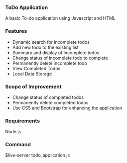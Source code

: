 <h3>ToDo Application</h3>
A basic To-do application using Javascript and HTML
<br>

<h3>Features</h3>
<ul>
  <li>Dynamic search for incomplete todos</li>
  <li>Add new todo to the existing list</li>
  <li>Summary and display of incomplete todos</li>
  <li>Change status of incomplete todo to complete</li>
  <li>Permanently delete incomplete todo</li>
  <li>View Completed Todos</li>
  <li>Local Data Storage</li>
 </ul>

<h3>Scope of Improvement</h3>
<ul>
  <li>Change status of completed todos</li>
  <li>Permanently delete completed todos</li>
  <li>Use CSS and Bootstrap for enhancing the application</li>
</ul>

<h3>Requirements</h3>
Node.js
</br>

<h3>Command</h3>
$live-server todo_application.js
</br>
